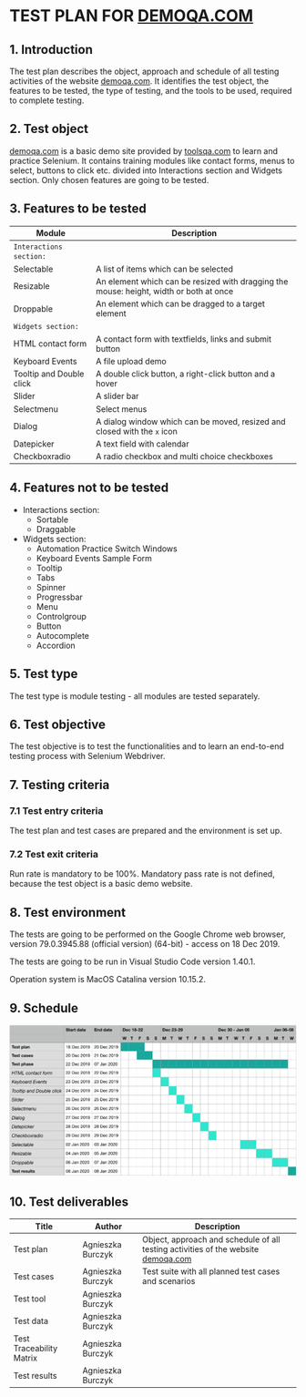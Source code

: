 # TEST PLAN FOR [DEMOQA.COM](https://demoqa.com)

## 1. Introduction

The test plan describes the object, approach and schedule of all testing activities of the website [demoqa.com](https://demoqa.com). It identifies the test object, the features to be tested, the type of testing, and the tools to be used, required to complete testing.

## 2. Test object

[demoqa.com](https://demoqa.com) is a basic demo site provided by [toolsqa.com](https://www.toolsqa.com) to learn and practice Selenium. It contains training modules like contact forms, menus to select, buttons to click etc. divided into Interactions section and Widgets section. Only chosen features are going to be tested.

## 3. Features to be tested

| Module | Description |
| ----- | --------- |
| `Interactions section:` |
| Selectable | A list of items which can be selected |
| Resizable | An element which can be resized with dragging the mouse: height, width or both at once |
| Droppable | An element which can be dragged to a target element |
| `Widgets section:` |
| HTML contact form | A contact form with textfields, links and submit button |
| Keyboard Events | A file upload demo |
| Tooltip and Double click | A double click button, a right-click button and a hover |
| Slider | A slider bar |
| Selectmenu | Select menus |
| Dialog | A dialog window which can be moved, resized and closed with the `x` icon |
| Datepicker | A text field with calendar |
| Checkboxradio | A radio checkbox and multi choice checkboxes |

## 4. Features not to be tested

- Interactions section:
    - Sortable
    - Draggable
- Widgets section:
    - Automation Practice Switch Windows
    - Keyboard Events Sample Form
    - Tooltip
    - Tabs
    - Spinner
    - Progressbar
    - Menu
    - Controlgroup
    - Button
    - Autocomplete
    - Accordion


## 5. Test type

The test type is module testing - all modules are tested separately.

## 6. Test objective

The test objective is to test the functionalities and to learn an end-to-end testing process with Selenium Webdriver.

## 7. Testing criteria

### 7.1 Test entry criteria

The test plan and test cases are prepared and the environment is set up.

### 7.2 Test exit criteria

Run rate is mandatory to be 100%. Mandatory pass rate is not defined, because the test object is a basic demo website.

## 8. Test environment

The tests are going to be performed on the Google Chrome web browser, version 79.0.3945.88 (official version) (64-bit) - access on 18 Dec 2019.

The tests are going to be run in Visual Studio Code version 1.40.1.

Operation system is MacOS Catalina version 10.15.2.

## 9. Schedule

![Test schedule](testschedule.png)

## 10. Test deliverables

| Title | Author | Description |
| ------ | ------- | --- |
| Test plan | Agnieszka Burczyk | Object, approach and schedule of all testing activities of the website [demoqa.com](https://demoqa.com) |
| Test cases | Agnieszka Burczyk | Test suite with all planned test cases and scenarios |
| Test tool | Agnieszka Burczyk | 
| Test data | Agnieszka Burczyk | 
| Test Traceability Matrix | Agnieszka Burczyk | 
| Test results | Agnieszka Burczyk | 
